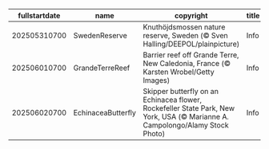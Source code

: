 |fullstartdate|name|copyright|title|image|
|--|--|--|--|--|
202505310700|SwedenReserve|Knuthöjdsmossen nature reserve, Sweden (© Sven Halling/DEEPOL/plainpicture)|Info|![](/en-AU/2025/06/202505310700SwedenReserve.jpg)|
202506010700|GrandeTerreReef|Barrier reef off Grande Terre, New Caledonia, France (© Karsten Wrobel/Getty Images)|Info|![](/en-AU/2025/06/202506010700GrandeTerreReef.jpg)|
202506020700|EchinaceaButterfly|Skipper butterfly on an Echinacea flower, Rockefeller State Park, New York, USA (© Marianne A. Campolongo/Alamy Stock Photo)|Info|![](/en-AU/2025/06/202506020700EchinaceaButterfly.jpg)|
